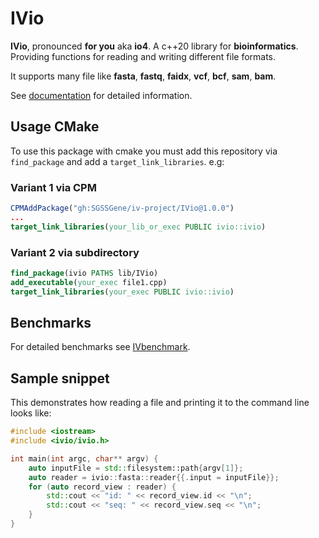<!--
    SPDX-FileCopyrightText: 2006-2023, Knut Reinert & Freie Universität Berlin
    SPDX-FileCopyrightText: 2016-2023, Knut Reinert & MPI für molekulare Genetik
    SPDX-License-Identifier: CC-BY-4.0
-->

# IVio
**IVio**, pronounced **for you** aka **io4**.
A c++20 library for **bioinformatics**. Providing functions for reading and writing different file formats.

It supports many file like **fasta**, **fastq**, **faidx**, **vcf**, **bcf**, **sam**, **bam**.

See [documentation](https://iv-project.github.io/IVio/) for detailed information.

## Usage CMake
To use this package with cmake you must add this repository via `find_package` and add a `target_link_libraries`.
e.g:
### Variant 1 via CPM
```cmake
CPMAddPackage("gh:SGSSGene/iv-project/IVio@1.0.0")
...
target_link_libraries(your_lib_or_exec PUBLIC ivio::ivio)
```

### Variant 2 via subdirectory
```cmake
find_package(ivio PATHS lib/IVio)
add_executable(your_exec file1.cpp)
target_link_libraries(your_exec PUBLIC ivio::ivio)
```

## Benchmarks

For detailed benchmarks see [IVbenchmark](https://github.com/iv-project/IVbenchmark#results).

## Sample snippet
This demonstrates how reading a file and printing it to the command line looks like:
```c++
#include <iostream>
#include <ivio/ivio.h>

int main(int argc, char** argv) {
    auto inputFile = std::filesystem::path{argv[1]};
    auto reader = ivio::fasta::reader{{.input = inputFile}};
    for (auto record_view : reader) {
        std::cout << "id: " << record_view.id << "\n";
        std::cout << "seq: " << record_view.seq << "\n";
    }
}
```
